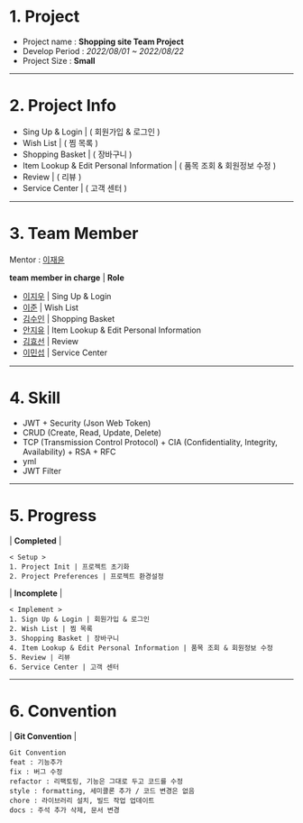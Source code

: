 <!--Header-->
# 1. Project
- Project name : **Shopping site Team Project**
- Develop Period : *2022/08/01 ~ 2022/08/22*
- Project Size : **Small**
---
# 2. Project Info
- Sing Up & Login | ( 회원가입 & 로그인 )
- Wish List | ( 찜 목록 )
- Shopping Basket | ( 장바구니 )
- Item Lookup & Edit Personal Information | ( 품목 조회 & 회원정보 수정 )
- Review | ( 리뷰 )
- Service Center | ( 고객 센터 )
---
# 3. Team Member
Mentor : [이재윤](https://github.com/sosow0212)

**team member in charge** | **Role**

- [이지우](https://github.com/CordHouse) | Sing Up & Login
- [이준]() | Wish List
- [김수인](https://github.com/lsuinl) | Shopping Basket
- [안지유](https://github.com/zzzzzuuuuu) | Item Lookup & Edit Personal Information
- [김효선](https://github.com/hy5sun) | Review
- [이민섭](https://github.com/chrkb1569) | Service Center
---
# 4. Skill
- JWT + Security (Json Web Token)
- CRUD (Create, Read, Update, Delete)
- TCP (Transmission Control Protocol) + CIA (Confidentiality, Integrity, Availability) + RSA + RFC
- yml
- JWT Filter
---
# 5. Progress
| **Completed** |
```text
< Setup >
1. Project Init | 프로젝트 초기화
2. Project Preferences | 프로젝트 환경설정
```
| **Incomplete** |
```text
< Implement >
1. Sign Up & Login | 회원가입 & 로그인
2. Wish List | 찜 목록
3. Shopping Basket | 장바구니
4. Item Lookup & Edit Personal Information | 품목 조회 & 회원정보 수정
5. Review | 리뷰
6. Service Center | 고객 센터
```
---
# 6. Convention
| **Git Convention** |
```text
Git Convention
feat : 기능추가
fix : 버그 수정
refactor : 리팩토링, 기능은 그대로 두고 코드를 수정
style : formatting, 세미콜론 추가 / 코드 변경은 없음
chore : 라이브러리 설치, 빌드 작업 업데이트
docs : 주석 추가 삭제, 문서 변경
```
